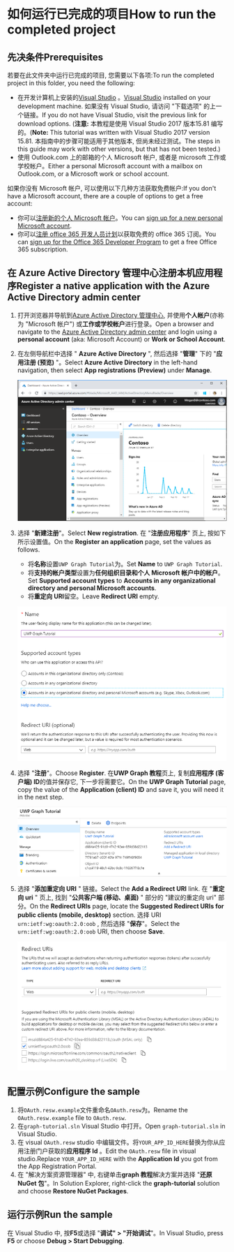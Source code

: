 # <a name="how-to-run-the-completed-project"></a><span data-ttu-id="dd708-101">如何运行已完成的项目</span><span class="sxs-lookup"><span data-stu-id="dd708-101">How to run the completed project</span></span>

## <a name="prerequisites"></a><span data-ttu-id="dd708-102">先决条件</span><span class="sxs-lookup"><span data-stu-id="dd708-102">Prerequisites</span></span>

<span data-ttu-id="dd708-103">若要在此文件夹中运行已完成的项目, 您需要以下各项:</span><span class="sxs-lookup"><span data-stu-id="dd708-103">To run the completed project in this folder, you need the following:</span></span>

- <span data-ttu-id="dd708-104">在开发计算机上安装的[Visual Studio](https://visualstudio.microsoft.com/vs/) 。</span><span class="sxs-lookup"><span data-stu-id="dd708-104">[Visual Studio](https://visualstudio.microsoft.com/vs/) installed on your development machine.</span></span> <span data-ttu-id="dd708-105">如果没有 Visual Studio, 请访问 "下载选项" 的上一个链接。</span><span class="sxs-lookup"><span data-stu-id="dd708-105">If you do not have Visual Studio, visit the previous link for download options.</span></span> <span data-ttu-id="dd708-106">(**注意:** 本教程是使用 Visual Studio 2017 版本15.81 编写的。</span><span class="sxs-lookup"><span data-stu-id="dd708-106">(**Note:** This tutorial was written with Visual Studio 2017 version 15.81.</span></span> <span data-ttu-id="dd708-107">本指南中的步骤可能适用于其他版本, 但尚未经过测试。</span><span class="sxs-lookup"><span data-stu-id="dd708-107">The steps in this guide may work with other versions, but that has not been tested.)</span></span>
- <span data-ttu-id="dd708-108">使用 Outlook.com 上的邮箱的个人 Microsoft 帐户, 或者是 microsoft 工作或学校帐户。</span><span class="sxs-lookup"><span data-stu-id="dd708-108">Either a personal Microsoft account with a mailbox on Outlook.com, or a Microsoft work or school account.</span></span>

<span data-ttu-id="dd708-109">如果你没有 Microsoft 帐户, 可以使用以下几种方法获取免费帐户:</span><span class="sxs-lookup"><span data-stu-id="dd708-109">If you don't have a Microsoft account, there are a couple of options to get a free account:</span></span>

- <span data-ttu-id="dd708-110">你可以[注册新的个人 Microsoft 帐户](https://signup.live.com/signup?wa=wsignin1.0&rpsnv=12&ct=1454618383&rver=6.4.6456.0&wp=MBI_SSL_SHARED&wreply=https://mail.live.com/default.aspx&id=64855&cbcxt=mai&bk=1454618383&uiflavor=web&uaid=b213a65b4fdc484382b6622b3ecaa547&mkt=E-US&lc=1033&lic=1)。</span><span class="sxs-lookup"><span data-stu-id="dd708-110">You can [sign up for a new personal Microsoft account](https://signup.live.com/signup?wa=wsignin1.0&rpsnv=12&ct=1454618383&rver=6.4.6456.0&wp=MBI_SSL_SHARED&wreply=https://mail.live.com/default.aspx&id=64855&cbcxt=mai&bk=1454618383&uiflavor=web&uaid=b213a65b4fdc484382b6622b3ecaa547&mkt=E-US&lc=1033&lic=1).</span></span>
- <span data-ttu-id="dd708-111">你可以[注册 office 365 开发人员计划](https://developer.microsoft.com/office/dev-program)以获取免费的 office 365 订阅。</span><span class="sxs-lookup"><span data-stu-id="dd708-111">You can [sign up for the Office 365 Developer Program](https://developer.microsoft.com/office/dev-program) to get a free Office 365 subscription.</span></span>

## <a name="register-a-native-application-with-the-azure-active-directory-admin-center"></a><span data-ttu-id="dd708-112">在 Azure Active Directory 管理中心注册本机应用程序</span><span class="sxs-lookup"><span data-stu-id="dd708-112">Register a native application with the Azure Active Directory admin center</span></span>

1. <span data-ttu-id="dd708-113">打开浏览器并导航到[Azure Active Directory 管理中心](https://aad.portal.azure.com), 并使用**个人帐户**(亦称为 "Microsoft 帐户") 或**工作或学校帐户**进行登录。</span><span class="sxs-lookup"><span data-stu-id="dd708-113">Open a browser and navigate to the [Azure Active Directory admin center](https://aad.portal.azure.com) and login using a **personal account** (aka: Microsoft Account) or **Work or School Account**.</span></span>

1. <span data-ttu-id="dd708-114">在左侧导航栏中选择 " **Azure Active Directory** ", 然后选择 "**管理**" 下的 "**应用注册 (预览)** "。</span><span class="sxs-lookup"><span data-stu-id="dd708-114">Select **Azure Active Directory** in the left-hand navigation, then select **App registrations (Preview)** under **Manage**.</span></span>

    ![<span data-ttu-id="dd708-115">应用注册的屏幕截图</span><span class="sxs-lookup"><span data-stu-id="dd708-115">A screenshot of the App registrations</span></span> ](/tutorial/images/aad-portal-app-registrations.png)

1. <span data-ttu-id="dd708-116">选择 "**新建注册**"。</span><span class="sxs-lookup"><span data-stu-id="dd708-116">Select **New registration**.</span></span> <span data-ttu-id="dd708-117">在 "**注册应用程序**" 页上, 按如下所示设置值。</span><span class="sxs-lookup"><span data-stu-id="dd708-117">On the **Register an application** page, set the values as follows.</span></span>

    - <span data-ttu-id="dd708-118">将**名称**设置`UWP Graph Tutorial`为。</span><span class="sxs-lookup"><span data-stu-id="dd708-118">Set **Name** to `UWP Graph Tutorial`.</span></span>
    - <span data-ttu-id="dd708-119">将**支持的帐户类型**设置为**任何组织目录和个人 Microsoft 帐户中的帐户**。</span><span class="sxs-lookup"><span data-stu-id="dd708-119">Set **Supported account types** to **Accounts in any organizational directory and personal Microsoft accounts**.</span></span>
    - <span data-ttu-id="dd708-120">将**重定向 URI**留空。</span><span class="sxs-lookup"><span data-stu-id="dd708-120">Leave **Redirect URI** empty.</span></span>

    !["注册应用程序" 页的屏幕截图](/tutorial/images/aad-register-an-app.png)

1. <span data-ttu-id="dd708-122">选择 "**注册**"。</span><span class="sxs-lookup"><span data-stu-id="dd708-122">Choose **Register**.</span></span> <span data-ttu-id="dd708-123">在**UWP Graph 教程**页上, 复制**应用程序 (客户端) ID**的值并保存它, 下一步将需要它。</span><span class="sxs-lookup"><span data-stu-id="dd708-123">On the **UWP Graph Tutorial** page, copy the value of the **Application (client) ID** and save it, you will need it in the next step.</span></span>

    ![新应用注册的应用程序 ID 的屏幕截图](/tutorial/images/aad-application-id.png)

1. <span data-ttu-id="dd708-125">选择 "**添加重定向 URI** " 链接。</span><span class="sxs-lookup"><span data-stu-id="dd708-125">Select the **Add a Redirect URI** link.</span></span> <span data-ttu-id="dd708-126">在 "**重定向 uri** " 页上, 找到 "**公共客户端 (移动、桌面)** " 部分的 "建议的重定向 uri" 部分。</span><span class="sxs-lookup"><span data-stu-id="dd708-126">On the **Redirect URIs** page, locate the **Suggested Redirect URIs for public clients (mobile, desktop)** section.</span></span> <span data-ttu-id="dd708-127">选择 URI `urn:ietf:wg:oauth:2.0:oob` , 然后选择 "**保存**"。</span><span class="sxs-lookup"><span data-stu-id="dd708-127">Select the `urn:ietf:wg:oauth:2.0:oob` URI, then choose **Save**.</span></span>

    !["重定向 uri" 页的屏幕截图](/tutorial/images/aad-redirect-uris.png)

## <a name="configure-the-sample"></a><span data-ttu-id="dd708-129">配置示例</span><span class="sxs-lookup"><span data-stu-id="dd708-129">Configure the sample</span></span>

1. <span data-ttu-id="dd708-130">将`OAuth.resw.example`文件重命名`OAuth.resw`为。</span><span class="sxs-lookup"><span data-stu-id="dd708-130">Rename the `OAuth.resw.example` file to `OAuth.resw`.</span></span>
1. <span data-ttu-id="dd708-131">在`graph-tutorial.sln` Visual Studio 中打开。</span><span class="sxs-lookup"><span data-stu-id="dd708-131">Open `graph-tutorial.sln` in Visual Studio.</span></span>
1. <span data-ttu-id="dd708-132">在 visual `OAuth.resw` studio 中编辑文件。将`YOUR_APP_ID_HERE`替换为你从应用注册门户获取的**应用程序 Id** 。</span><span class="sxs-lookup"><span data-stu-id="dd708-132">Edit the `OAuth.resw` file in visual studio.Replace `YOUR_APP_ID_HERE` with the **Application Id** you got from the App Registration Portal.</span></span>
1. <span data-ttu-id="dd708-133">在 "解决方案资源管理器" 中, 右键单击**graph 教程**解决方案并选择 "**还原 NuGet 包**"。</span><span class="sxs-lookup"><span data-stu-id="dd708-133">In Solution Explorer, right-click the **graph-tutorial** solution and choose **Restore NuGet Packages**.</span></span>

## <a name="run-the-sample"></a><span data-ttu-id="dd708-134">运行示例</span><span class="sxs-lookup"><span data-stu-id="dd708-134">Run the sample</span></span>

<span data-ttu-id="dd708-135">在 Visual Studio 中, 按**F5**或选择 "**调试" > "开始调试**"。</span><span class="sxs-lookup"><span data-stu-id="dd708-135">In Visual Studio, press **F5** or choose **Debug > Start Debugging**.</span></span>
